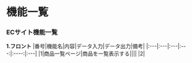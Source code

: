 # 機能一覧
### ECサイト機能一覧
**1.フロント**
|番号|機能名|内容|データ入力|データ出力|備考|
|:---|:---|:---|:---:|:----:|:---|
|1|商品一覧ページ|商品を一覧表示する||||
|2|
